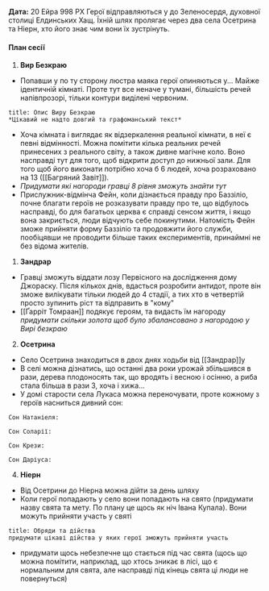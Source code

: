 **Дата:** 20 Ейра 998 РХ
Герої відправляються у до Зеленосердя, духовної столиці Елдинських Хащ. Їхній шлях пролягає через два села Осетрина та Ніерн, хто його знає чим вони їх зустрінуть.
#### План сесії
1. **Вир Безкраю**
- Попавши у по ту сторону люстра маяка герої опиняються у... Майже ідентичній кімнаті. Проте тут все неначе у тумані, більшість речей напівпрозорі, тільки контури виділені червоним.
```ad-note:
title: Опис Виру Безкраю
*Цікавий не надто довгий та графоманський текст*
```
- Хоча кімната і виглядає як відзеркалення реальної кімнати, в неї є певні відмінності. Можна помітити кілька реальних речей принесених з реального світу, а також дивне магічне коло. Воно насправді тут для того, щоб відкрити доступ до нижньої зали. Для того щоб його виконати потрібно хоча б 6 людей, хоча розраховано на 13 ([[Багряний Завіт]]).
- *Придумати які нагороди гравці 8 рівня зможуть знайти тут*
- Прислужник-відмінча Фейн, коли дізнається правду про Баззіліо, почне благати героїв не розказувати правду про те, що відбулось насправді, бо для багатьох церква є справді сенсом життя, і якщо вона закриється, люди відчують себе покинутими. Натомість Фейн зможе прийняти форму Баззіліо та продовжити його служби, пообіцявши не проводити більше таких експериментів, принаймні не без відома жителів.
1. **Зандрар**
- Гравці зможуть віддати лозу Первісного на дослідження дому Джораску. Після кількох днів, вдасться розробити антидот, проте він зможе вилікувати тільки людей до 4 стадії, а тих хто в четвертій просто зупинить ріст та відправить в "кому"
- [[Ґарріт Томраан]] подякує героям, та видасть їм нагороду *придумати скільки золота щоб було збалансовано з нагородою у Вирі безкраю*
2. **Осетрина**
- Село Осетрина знаходиться в двох днях ходьби від [[Зандрар]]у
- В селі можна дізнатись, що останні два роки урожай збільшився в рази, дерева плодоносять так, що вродять і весною і осінню, а риба стала більша в рази 3, хоча і хижа... 
- У домі старости села Лукаса можна переночувати, проте кожному з героїв насниться дивний сон:
```ad-note
Сон Натаніеля:

Сон Соларії:

Сон Крези:

Сон Даріуса:

```
4. **Ніерн**
- Від Осетрини до Ніерна можна дійти за день шляху
- Коли герої попадають у село вони попадають на свято (придумати назву свята та мету. По плану це щось як ніч Івана Купала). Вони можуть прийняти участь у святі
```ad-note
title: Обряди та дійства
придумати цікаві дійства у яких герої зможуть прийняти участь
```
- придумати щось небезпечне що стається під час свята (щось що можна помітити, наприклад, що хтось зникає в лісі, що є нормальним для свята, але насправді під кінець свята ці люди не повернуться)